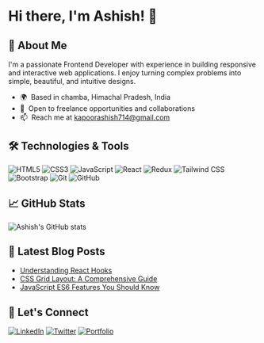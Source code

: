 # Hi there, I'm Ashish! 👋

## 🚀 About Me

I'm a passionate Frontend Developer with experience in building responsive and interactive web applications. I enjoy turning complex problems into simple, beautiful, and intuitive designs.

- 🌍  Based in chamba, Himachal Pradesh, India
- 💼  Open to freelance opportunities and collaborations
- 📫  Reach me at [kapoorashish714@gmail.com](mailto:ashishkapoor6699@gmail.com)

## 🛠️ Technologies & Tools
![HTML5](https://img.shields.io/badge/-HTML5-E34F26?style=flat-square&logo=html5&logoColor=white)
![CSS3](https://img.shields.io/badge/-CSS3-1572B6?style=flat-square&logo=css3)
![JavaScript](https://img.shields.io/badge/-JavaScript-F7DF1E?style=flat-square&logo=javascript&logoColor=black)
![React](https://img.shields.io/badge/-React-61DAFB?style=flat-square&logo=react&logoColor=black)
![Redux](https://img.shields.io/badge/-Redux-764ABC?style=flat-square&logo=redux)
![Tailwind CSS](https://img.shields.io/badge/-TailwindCSS-38B2AC?style=flat-square&logo=tailwind-css&logoColor=white)
![Bootstrap](https://img.shields.io/badge/-Bootstrap-7952B3?style=flat-square&logo=bootstrap&logoColor=white)
![Git](https://img.shields.io/badge/-Git-F05032?style=flat-square&logo=git&logoColor=white)
![GitHub](https://img.shields.io/badge/-GitHub-181717?style=flat-square&logo=github)



## 📈 GitHub Stats

![Ashish's GitHub stats](https://github-readme-stats.vercel.app/api?username=ashish-skills&show_icons=true&theme=radical)

## 📝 Latest Blog Posts

<!-- BLOG-POST-LIST:START -->
- [Understanding React Hooks](https://your-blog.com/react-hooks)
- [CSS Grid Layout: A Comprehensive Guide](https://your-blog.com/css-grid)
- [JavaScript ES6 Features You Should Know](https://your-blog.com/es6-features)
<!-- BLOG-POST-LIST:END -->

## 🤝 Let's Connect

[![LinkedIn](https://img.shields.io/badge/-LinkedIn-0077B5?style=flat-square&logo=linkedin&logoColor=white)](https://www.linkedin.com/in/ashish-skills/)
[![Twitter](https://img.shields.io/badge/-Twitter-1DA1F2?style=flat-square&logo=twitter&logoColor=white)](https://twitter.com/ashish_skills)
[![Portfolio](https://img.shields.io/badge/-Portfolio-000000?style=flat-square&logo=react&logoColor=white)](https://ashish-skills.dev)




